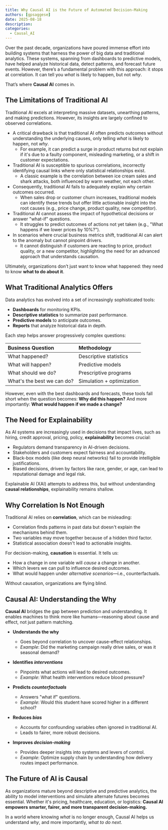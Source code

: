 ```yaml
---
title: Why Causal AI is the Future of Automated Decision-Making
authors: [gpsaggese]
date: 2025-08-18
description: 
categories:
  - Causal_AI
---
```


Over the past decade, organizations have poured immense effort into building
systems that harness the power of big data and traditional analytics. These
systems, spanning from dashboards to predictive models, have helped analyze
historical data, detect patterns, and forecast future events. However, there’s a
fundamental problem with this approach: it stops at correlation. It can tell you
*what* is likely to happen, but not *why*.

That’s where **Causal AI** comes in.

## The Limitations of Traditional AI

Traditional AI excels at interpreting massive datasets, unearthing patterns, and making predictions. However, its insights are largely confined to observed correlations.

- A critical drawback is that traditional AI often predicts outcomes without understanding the underlying causes, only telling *what* is likely to happen, not *why*.  
  - For example, it can predict a surge in product returns but not explain if it's due to a faulty component, misleading marketing, or a shift in customer expectations.  
- Traditional AI is susceptible to spurious correlations, incorrectly identifying causal links where only statistical relationships exist.  
  - A classic example is the correlation between ice cream sales and shark attacks, both influenced by warm weather, not each other.  
- Consequently, traditional AI fails to adequately explain why certain outcomes occurred.  
  - When sales drop or customer churn increases, traditional models can identify these trends but offer little actionable insight into the root causes (e.g., price change, product quality, new competitor).  
- Traditional AI cannot assess the impact of hypothetical decisions or answer "what-if" questions.  
  - It struggles to predict outcomes of actions not yet taken (e.g., "What happens if we lower prices by 10%?").  
- In scenarios where crucial business metrics shift, traditional AI can alert to the anomaly but cannot pinpoint drivers.  
  - It cannot distinguish if customers are reacting to price, product quality, or a new competitor, highlighting the need for an advanced approach that understands causation.

Ultimately, organizations don’t just want to know what happened: they need to know **what to do about it**.

## What Traditional Analytics Offers

Data analytics has evolved into a set of increasingly sophisticated tools:

- **Dashboards** for monitoring KPIs.  
- **Descriptive statistics** to summarize past performance.  
- **Predictive models** to anticipate outcomes.  
- **Reports** that analyze historical data in depth.

Each step helps answer progressively complex questions:

| Business Question | Methodology |
| :---- | :---- |
| What happened? | Descriptive statistics |
| What will happen? | Predictive models |
| What should we do? | Prescriptive programs |
| What's the best we can do? | Simulation \+ optimization |

However, even with the best dashboards and forecasts, these tools fall short when the question becomes: **Why did this happen?** And more importantly: **What would happen if we made a change?**

## The Need for Explainability

As AI systems are increasingly used in decisions that impact lives, such as hiring, credit approval, pricing, policy, **explainability** becomes crucial:

- Regulators demand transparency in AI-driven decisions.  
- Stakeholders and customers expect fairness and accountability.  
- Black-box models (like deep neural networks) fail to provide intelligible justifications.  
- Biased decisions, driven by factors like race, gender, or age, can lead to reputational damage and legal risk.

Explainable AI (XAI) attempts to address this, but without understanding **causal relationships**, explainability remains shallow.

## Why Correlation Is Not Enough

Traditional AI relies on **correlation**, which can be misleading:

- Correlation finds patterns in past data but doesn't explain the mechanisms behind them.  
- Two variables may move together because of a hidden third factor.  
- Statistical association doesn't lead to actionable insights.

For decision-making, **causation** is essential. It tells us:

- How a change in one variable will *cause* a change in another.  
- Which levers we can pull to influence desired outcomes.  
- What would happen under *alternative scenarios*—i.e., counterfactuals.

Without causation, organizations are flying blind.

## Causal AI: Understanding the Why

**Causal AI** bridges the gap between prediction and understanding. It enables machines to think more like humans—reasoning about cause and effect, not just pattern matching.

- **Understands the why**
  - Goes beyond correlation to uncover cause-effect relationships.  
  - *Example*: Did the marketing campaign really drive sales, or was it seasonal demand?

- **Identifies *interventions***
  - Pinpoints what actions will lead to desired outcomes.  
  - *Example*: What health interventions reduce blood pressure?

- **Predicts *counterfactuals***
  - Answers "what if" questions.  
  - *Example*: Would this student have scored higher in a different school?

- **Reduces *bias***
  - Accounts for confounding variables often ignored in traditional AI.  
  - Leads to fairer, more robust decisions.

- **Improves *decision-making***
  - Provides deeper insights into systems and levers of control.  
  - *Example*: Optimize supply chain by understanding how delivery routes impact performance.

## **The Future of AI is Causal**

As organizations mature beyond descriptive and predictive analytics, the ability to model interventions and simulate alternate futures becomes essential. Whether it's pricing, healthcare, education, or logistics: **Causal AI empowers smarter, fairer, and more transparent decision-making.**

In a world where knowing *what* is no longer enough, Causal AI helps us understand *why*, and more importantly, *what to do next*.  
